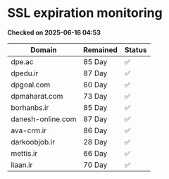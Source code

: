 # SSL expiration monitoring

**Checked on 2025-06-16 04:53**

| Domain | Remained | Status       |
|--------|----------|--------------|
| dpe.ac     | 85 Day   | ✅ |
| dpedu.ir     | 87 Day   | ✅ |
| dpgoal.com     | 60 Day   | ✅ |
| dpmaharat.com     | 73 Day   | ✅ |
| borhanbs.ir     | 85 Day   | ✅ |
| danesh-online.com     | 87 Day   | ✅ |
| ava-crm.ir     | 86 Day   | ✅ |
| darkoobjob.ir     | 28 Day   | ✅ |
| mettis.ir     | 66 Day   | ✅ |
| liaan.ir     | 70 Day   | ✅ |

